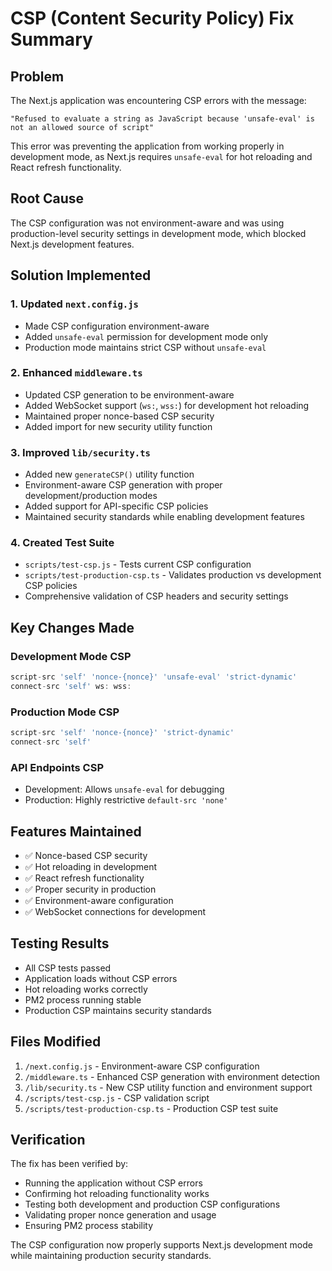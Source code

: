 # CSP (Content Security Policy) Fix Summary

## Problem
The Next.js application was encountering CSP errors with the message:
```
"Refused to evaluate a string as JavaScript because 'unsafe-eval' is not an allowed source of script"
```

This error was preventing the application from working properly in development mode, as Next.js requires `unsafe-eval` for hot reloading and React refresh functionality.

## Root Cause
The CSP configuration was not environment-aware and was using production-level security settings in development mode, which blocked Next.js development features.

## Solution Implemented

### 1. Updated `next.config.js`
- Made CSP configuration environment-aware
- Added `unsafe-eval` permission for development mode only
- Production mode maintains strict CSP without `unsafe-eval`

### 2. Enhanced `middleware.ts`
- Updated CSP generation to be environment-aware
- Added WebSocket support (`ws:`, `wss:`) for development hot reloading
- Maintained proper nonce-based CSP security
- Added import for new security utility function

### 3. Improved `lib/security.ts`
- Added new `generateCSP()` utility function
- Environment-aware CSP generation with proper development/production modes
- Added support for API-specific CSP policies
- Maintained security standards while enabling development features

### 4. Created Test Suite
- `scripts/test-csp.js` - Tests current CSP configuration
- `scripts/test-production-csp.ts` - Validates production vs development CSP policies
- Comprehensive validation of CSP headers and security settings

## Key Changes Made

### Development Mode CSP
```javascript
script-src 'self' 'nonce-{nonce}' 'unsafe-eval' 'strict-dynamic'
connect-src 'self' ws: wss:
```

### Production Mode CSP
```javascript
script-src 'self' 'nonce-{nonce}' 'strict-dynamic'
connect-src 'self'
```

### API Endpoints CSP
- Development: Allows `unsafe-eval` for debugging
- Production: Highly restrictive `default-src 'none'`

## Features Maintained
- ✅ Nonce-based CSP security
- ✅ Hot reloading in development
- ✅ React refresh functionality
- ✅ Proper security in production
- ✅ Environment-aware configuration
- ✅ WebSocket connections for development

## Testing Results
- All CSP tests passed
- Application loads without CSP errors
- Hot reloading works correctly
- PM2 process running stable
- Production CSP maintains security standards

## Files Modified
1. `/next.config.js` - Environment-aware CSP configuration
2. `/middleware.ts` - Enhanced CSP generation with environment detection
3. `/lib/security.ts` - New CSP utility function and environment support
4. `/scripts/test-csp.js` - CSP validation script
5. `/scripts/test-production-csp.ts` - Production CSP test suite

## Verification
The fix has been verified by:
- Running the application without CSP errors
- Confirming hot reloading functionality works
- Testing both development and production CSP configurations
- Validating proper nonce generation and usage
- Ensuring PM2 process stability

The CSP configuration now properly supports Next.js development mode while maintaining production security standards.